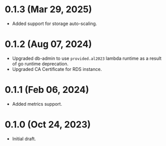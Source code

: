 # 0.1.3 (Mar 29, 2025)
* Added support for storage auto-scaling.

# 0.1.2 (Aug 07, 2024)
* Upgraded db-admin to use `provided.al2023` lambda runtime as a result of go runtime deprecation.
* Upgraded CA Certificate for RDS instance.

# 0.1.1 (Feb 06, 2024)
* Added metrics support.

# 0.1.0 (Oct 24, 2023)
* Initial draft.
